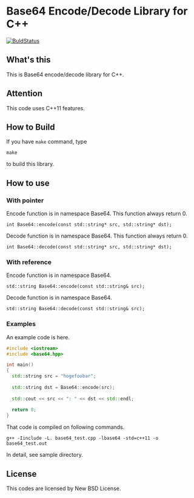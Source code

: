 # Base64 Encode/Decode Library for C++
[![BuldStatus](https://travis-ci.com/gofer/libbase64.svg)](https://travis-ci.com/gofer/libbase64)

## What's this
This is Base64 encode/decode library for C++.

## Attention
This code uses C++11 features.

## How to Build
If you have `make` command, type

    make

to build this library.

## How to use

### With pointer
Encode function is in namespace Base64. This function always return 0.

    int Base64::encode(const std::string* src, std::string* dst);

Decode function is in namespace Base64. This function always return 0.

    int Base64::decode(const std::string* src, std::string* dst);
  
### With reference
Encode function is in namespace Base64.

    std::string Base64::encode(const std::string& src);

Decode function is in namespace Base64.

    std::string Base64::decode(const std::string& src);

### Examples
An example code is here.

```c++
#include <iostream>
#include <base64.hpp>

int main()
{
  std::string src = "hogefoobar";
  
  std::string dst = Base64::encode(src);
  
  std::cout << src << ": " << dst << std::endl;
  
  return 0;
}
```

That code is compiled on following commands.

    g++ -Iinclude -L. base64_test.cpp -lbase64 -std=c++11 -o base64_test.out

In detail, see sample directory.

## License
This codes are licensed by New BSD License.
